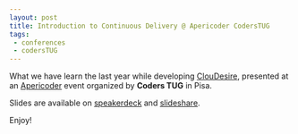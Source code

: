 ```yaml
---
layout: post
title: Introduction to Continuous Delivery @ Apericoder CodersTUG
tags:
 - conferences
 - codersTUG
---
```

What we have learn the last year while developing [ClouDesire](http://cloudesire.com), presented at an [Apericoder](http://www.eventbrite.it/e/biglietti-continuous-delivery-apericoder-10368942787) event organized by **Coders TUG** in Pisa.

Slides are available on [speakerdeck](https://speakerdeck.com/gionn/introduction-to-continuous-delivery-apericoder-coderstug) and [slideshare](http://www.slideshare.net/gionn2/introduction-to-continuous-delivery-30972733
).

Enjoy!

<script async class="speakerdeck-embed" data-id="1cea149072de0131251d3a6fa470e7f6" data-ratio="1.77777777777778" src="//speakerdeck.com/assets/embed.js"></script>
